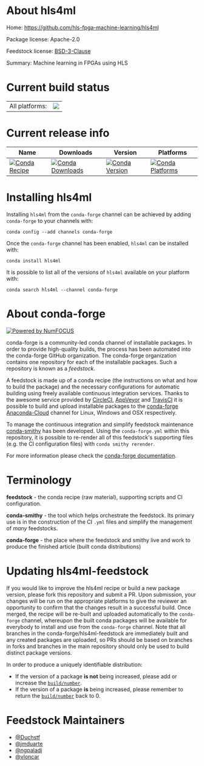 About hls4ml
============

Home: https://github.com/hls-fpga-machine-learning/hls4ml

Package license: Apache-2.0

Feedstock license: [BSD-3-Clause](https://github.com/conda-forge/hls4ml-feedstock/blob/master/LICENSE.txt)

Summary: Machine learning in FPGAs using HLS

Current build status
====================


<table><tr><td>All platforms:</td>
    <td>
      <a href="https://dev.azure.com/conda-forge/feedstock-builds/_build/latest?definitionId=10824&branchName=master">
        <img src="https://dev.azure.com/conda-forge/feedstock-builds/_apis/build/status/hls4ml-feedstock?branchName=master">
      </a>
    </td>
  </tr>
</table>

Current release info
====================

| Name | Downloads | Version | Platforms |
| --- | --- | --- | --- |
| [![Conda Recipe](https://img.shields.io/badge/recipe-hls4ml-green.svg)](https://anaconda.org/conda-forge/hls4ml) | [![Conda Downloads](https://img.shields.io/conda/dn/conda-forge/hls4ml.svg)](https://anaconda.org/conda-forge/hls4ml) | [![Conda Version](https://img.shields.io/conda/vn/conda-forge/hls4ml.svg)](https://anaconda.org/conda-forge/hls4ml) | [![Conda Platforms](https://img.shields.io/conda/pn/conda-forge/hls4ml.svg)](https://anaconda.org/conda-forge/hls4ml) |

Installing hls4ml
=================

Installing `hls4ml` from the `conda-forge` channel can be achieved by adding `conda-forge` to your channels with:

```
conda config --add channels conda-forge
```

Once the `conda-forge` channel has been enabled, `hls4ml` can be installed with:

```
conda install hls4ml
```

It is possible to list all of the versions of `hls4ml` available on your platform with:

```
conda search hls4ml --channel conda-forge
```


About conda-forge
=================

[![Powered by NumFOCUS](https://img.shields.io/badge/powered%20by-NumFOCUS-orange.svg?style=flat&colorA=E1523D&colorB=007D8A)](http://numfocus.org)

conda-forge is a community-led conda channel of installable packages.
In order to provide high-quality builds, the process has been automated into the
conda-forge GitHub organization. The conda-forge organization contains one repository
for each of the installable packages. Such a repository is known as a *feedstock*.

A feedstock is made up of a conda recipe (the instructions on what and how to build
the package) and the necessary configurations for automatic building using freely
available continuous integration services. Thanks to the awesome service provided by
[CircleCI](https://circleci.com/), [AppVeyor](https://www.appveyor.com/)
and [TravisCI](https://travis-ci.com/) it is possible to build and upload installable
packages to the [conda-forge](https://anaconda.org/conda-forge)
[Anaconda-Cloud](https://anaconda.org/) channel for Linux, Windows and OSX respectively.

To manage the continuous integration and simplify feedstock maintenance
[conda-smithy](https://github.com/conda-forge/conda-smithy) has been developed.
Using the ``conda-forge.yml`` within this repository, it is possible to re-render all of
this feedstock's supporting files (e.g. the CI configuration files) with ``conda smithy rerender``.

For more information please check the [conda-forge documentation](https://conda-forge.org/docs/).

Terminology
===========

**feedstock** - the conda recipe (raw material), supporting scripts and CI configuration.

**conda-smithy** - the tool which helps orchestrate the feedstock.
                   Its primary use is in the construction of the CI ``.yml`` files
                   and simplify the management of *many* feedstocks.

**conda-forge** - the place where the feedstock and smithy live and work to
                  produce the finished article (built conda distributions)


Updating hls4ml-feedstock
=========================

If you would like to improve the hls4ml recipe or build a new
package version, please fork this repository and submit a PR. Upon submission,
your changes will be run on the appropriate platforms to give the reviewer an
opportunity to confirm that the changes result in a successful build. Once
merged, the recipe will be re-built and uploaded automatically to the
`conda-forge` channel, whereupon the built conda packages will be available for
everybody to install and use from the `conda-forge` channel.
Note that all branches in the conda-forge/hls4ml-feedstock are
immediately built and any created packages are uploaded, so PRs should be based
on branches in forks and branches in the main repository should only be used to
build distinct package versions.

In order to produce a uniquely identifiable distribution:
 * If the version of a package **is not** being increased, please add or increase
   the [``build/number``](https://docs.conda.io/projects/conda-build/en/latest/resources/define-metadata.html#build-number-and-string).
 * If the version of a package **is** being increased, please remember to return
   the [``build/number``](https://docs.conda.io/projects/conda-build/en/latest/resources/define-metadata.html#build-number-and-string)
   back to 0.

Feedstock Maintainers
=====================

* [@Duchstf](https://github.com/Duchstf/)
* [@jmduarte](https://github.com/jmduarte/)
* [@ngpaladi](https://github.com/ngpaladi/)
* [@vloncar](https://github.com/vloncar/)

